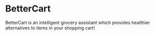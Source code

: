 # BetterCart

BetterCart is an intelligent grocery assistant which provides healthier alternatives to items in your shopping cart!
